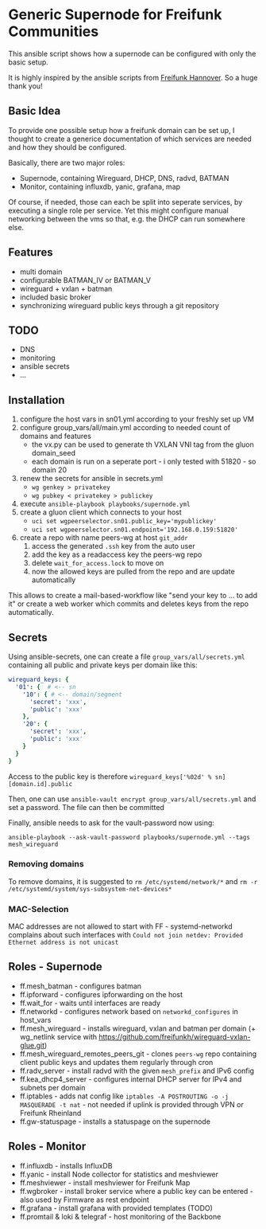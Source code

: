 # Generic Supernode for Freifunk Communities

This ansible script shows how a supernode can be configured with only the basic setup.

It is highly inspired by the ansible scripts from [Freifunk Hannover](https://github.com/freifunkh/ansible).
So a huge thank you!

## Basic Idea

To provide one possible setup how a freifunk domain can be set up, I thought to create a generice documentation of which services are needed and how they should be configured.

Basically, there are two major roles:

* Supernode, containing Wireguard, DHCP, DNS, radvd, BATMAN
* Monitor, containing influxdb, yanic, grafana, map

Of course, if needed, those can each be split into seperate services, by executing a single role per service.
Yet this might configure manual networking between the vms so that, e.g. the DHCP can run somewhere else.

## Features

- multi domain
- configurable BATMAN_IV or BATMAN_V
- wireguard + vxlan + batman
- included basic broker
- synchronizing wireguard public keys through a git repository

## TODO 

- DNS
- monitoring
- ansible secrets
- ...

## Installation

1. configure the host vars in sn01.yml according to your freshly set up VM
2. configure group_vars/all/main.yml according to needed count of domains and features
    * the vx.py can be used to generate th VXLAN VNI tag from the gluon domain_seed
    * each domain is run on a seperate port - i only tested with 51820 - so domain 20
3. renew the secrets for ansible in secrets.yml 
    * `wg genkey > privatekey`
    * `wg pubkey < privatekey > publickey`
4. execute `ansible-playbook playbooks/supernode.yml`
5. create a gluon client which connects to your host
    * `uci set wgpeerselector.sn01.public_key='mypublickey'`
    * `uci set wgpeerselector.sn01.endpoint='192.168.0.159:51820'`
6. create a repo with name peers-wg at host `git_addr`
    1. access the generated `.ssh` key from the auto user 
    2. add the key as a readaccess key the peers-wg repo
    3. delete `wait_for_access.lock` to move on
    4. now the allowed keys are pulled from the repo and are update automatically


This allows to create a mail-based-workflow like "send your key to ... to add it" or create a web worker which commits and deletes keys from the repo automatically.

## Secrets

Using ansible-secrets, one can create a file `group_vars/all/secrets.yml` containing all public and private keys per domain like this:

```yml
wireguard_keys: {
  '01': {  # <-- sn
    '10': { # <-- domain/segment
      'secret': 'xxx',
      'public': 'xxx'
    },
    '20': {
      'secret': 'xxx',
      'public': 'xxx'
    }
  }
}
```

Access to the public key is therefore `wireguard_keys['%02d' % sn][domain.id].public`

Then, one can use `ansible-vault encrypt group_vars/all/secrets.yml` and set a password.
The file can then be committed

Finally, ansible needs to ask for the vault-password now using:

```
ansible-playbook --ask-vault-password playbooks/supernode.yml --tags mesh_wireguard
```

### Removing domains

To remove domains, it is suggested to `rm /etc/systemd/network/*` and `rm -r /etc/systemd/system/sys-subsystem-net-devices*`

### MAC-Selection

MAC addresses are not allowed to start with FF - systemd-networkd complains about such interfaces with `Could not join netdev: Provided Ethernet address is not unicast`

## Roles - Supernode

* ff.mesh_batman - configures batman
* ff.ipforward - configures ipforwarding on the host
* ff.wait_for - waits until interfaces are ready
* ff.networkd - configures network based on `networkd_configures` in host_vars
* ff.mesh_wireguard - installs wireguard, vxlan and batman per domain (+ wg_netlink service with https://github.com/freifunkh/wireguard-vxlan-glue.git)
* ff.mesh_wireguard_remotes_peers_git - clones `peers-wg` repo containing client public keys and updates them regularly through cron
* ff.radv_server - install radvd with the given `mesh_prefix` and IPv6 config
* ff.kea_dhcp4_server - configures internal DHCP server for IPv4 and subnets per domain
* ff.iptables - adds nat config like `iptables -A POSTROUTING -o -j MASQUERADE -t nat` - not needed if uplink is provided through VPN or Freifunk Rheinland
* ff.gw-statuspage - installs a statuspage on the supernode

## Roles - Monitor

* ff.influxdb - installs InfluxDB
* ff.yanic - install Node collector for statistics and meshviewer
* ff.meshviewer - install meshviewer for Freifunk Map
* ff.wgbroker - install broker service where a public key can be entered - also used by Firmware as rest endpoint
* ff.grafana - install grafana with provided templates (TODO)
* ff.promtail & loki & telegraf - host monitoring of the Backbone